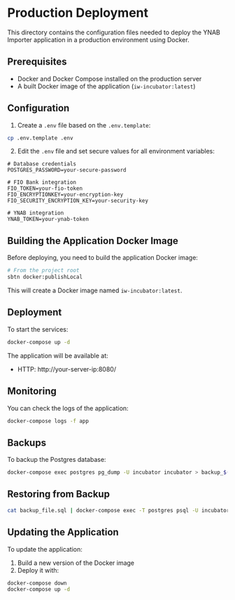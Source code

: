 # Production Deployment

This directory contains the configuration files needed to deploy the YNAB Importer application in a production environment using Docker.

## Prerequisites

- Docker and Docker Compose installed on the production server
- A built Docker image of the application (`iw-incubator:latest`)

## Configuration

1. Create a `.env` file based on the `.env.template`:

```bash
cp .env.template .env
```

2. Edit the `.env` file and set secure values for all environment variables:

```
# Database credentials
POSTGRES_PASSWORD=your-secure-password

# FIO Bank integration
FIO_TOKEN=your-fio-token
FIO_ENCRYPTIONKEY=your-encryption-key
FIO_SECURITY_ENCRYPTION_KEY=your-security-key

# YNAB integration
YNAB_TOKEN=your-ynab-token
```

## Building the Application Docker Image

Before deploying, you need to build the application Docker image:

```bash
# From the project root
sbtn docker:publishLocal
```

This will create a Docker image named `iw-incubator:latest`.

## Deployment

To start the services:

```bash
docker-compose up -d
```

The application will be available at:
- HTTP: http://your-server-ip:8080/

## Monitoring

You can check the logs of the application:

```bash
docker-compose logs -f app
```

## Backups

To backup the Postgres database:

```bash
docker-compose exec postgres pg_dump -U incubator incubator > backup_$(date +%Y%m%d_%H%M%S).sql
```

## Restoring from Backup

```bash
cat backup_file.sql | docker-compose exec -T postgres psql -U incubator incubator
```

## Updating the Application

To update the application:

1. Build a new version of the Docker image
2. Deploy it with:

```bash
docker-compose down
docker-compose up -d
```